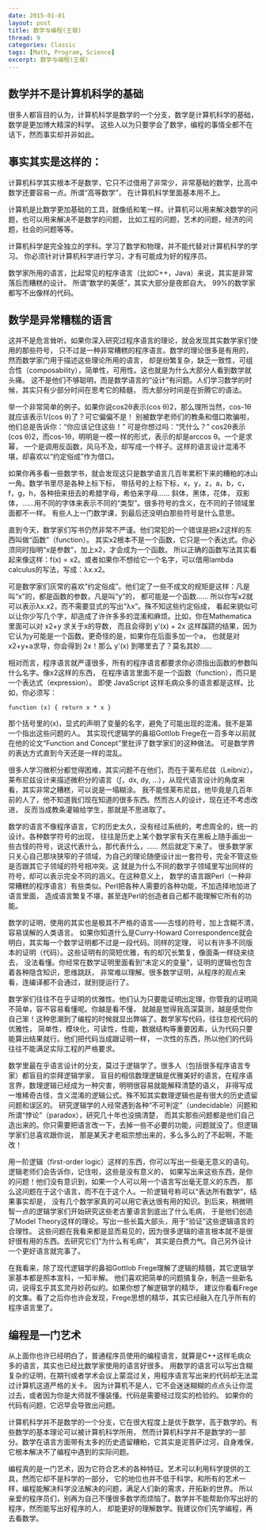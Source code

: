 ```yaml
---
date: 2015-01-01
layout: post
title: 数学与编程(王垠) 
thread: 9
categories: Classic
tags: [Math, Program, Science]
excerpt: 数学与编程(王垠) 
---
```


## 数学并不是计算机科学的基础

很多人都盲目的认为，计算机科学是数学的一个分支，数学是计算机科学的基础，数学是更加博大精深的科学。
这些人以为只要学会了数学，编程的事情全都不在话下，然而事实却并非如此。

## 事实其实是这样的：

计算机科学其实根本不是数学，它只不过借用了非常少，非常基础的数学，比高中数学还要容易一点。所谓“高等数学”，
在计算机科学里面基本用不上。

计算机是比数学更加基础的工具，就像纸和笔一样。计算机可以用来解决数学的问题，也可以用来解决不是数学的问题，
比如工程的问题，艺术的问题，经济的问题，社会的问题等等。

计算机科学是完全独立的学科。学习了数学和物理，并不能代替对计算机科学的学习。
你必须针对计算机科学进行学习，才有可能成为好的程序员。

数学家所用的语言，比起常见的程序语言（比如C++，Java）来说，其实是非常落后而糟糕的设计。
所谓“数学的美感”，其实大部分是夜郎自大。
99%的数学家都写不出像样的代码。

## 数学是异常糟糕的语言

这并不是危言耸听。如果你深入研究过程序语言的理论，就会发现其实数学家们使用的那些符号，
只不过是一种非常糟糕的程序语言。数学的理论很多是有用的，然而数学家门用于描述这些理论所用的语言，
却是纷繁复杂，缺乏一致性，可组合性（composability），简单性，可用性。这也就是为什么大部分人看到数学就头痛。
这不是他们不够聪明，而是数学语言的“设计”有问题。人们学习数学的时候，其实只有少部分时间在思考它的精髓，
而大部分时间是在折腾它的语法。

举一个非常简单的例子。如果你说cos2θ表示(cos θ)2，那么理所当然，cos-1θ就应该表示1/(cos θ)了？可它偏偏不是！
别被数学老师们的教条和借口欺骗啦，他们总是告诉你：“你应该记住这些！” 可是你想过吗：“凭什么？” 
cos2θ表示(cos θ)2，而cos-1θ，明明是一模一样的形式，表示的却是arccos θ。一个是求幂，
一个是调用反函数，风马不及，却写成一个样子。这样的语言设计混淆不堪，却喜欢以“约定俗成”作为借口。

如果你再多看一些数学书，就会发现这只是数学语言几百年累积下来的糟粕的冰山一角。数学书里尽是各种上标下标，
带括号的上标下标，x，y，z，a，b，c，f，g，h，各种扭来扭去的希腊字母，希伯来字母…… 斜体，黑体，花体，
双影体，……用不同的字体来表示不同的“类型”。很多符号的含义，在不同的子领域里面都不一样。
有些人上一门数学课，到最后还没明白那些符号是什么意思。

直到今天，数学家们写书仍然非常不严谨。他们常犯的一个错误是把x2这样的东西叫做“函数”（function）。
其实x2根本不是一个函数，它只是一个表达式。你必须同时指明“x是参数”，加上x2，才会成为一个函数。
所以正确的函数写法其实看起来像这样：f(x) = x2。或者如果你不想给它一个名字，可以借用lambda calculus的写法，写成：λx.x2。

可是数学家们灰常的喜欢“约定俗成”。他们定了一些不成文的规矩是这样：凡是叫“x”的，都是函数的参数，凡是叫“y”的，
都可能是一个函数…… 所以你写x2就可以表示λx.x2，而不需要显式的写出“λx”。殊不知这些约定俗成，
看起来貌似可以让你少写几个字，却造成了许许多多的混淆和麻烦。比如，你在Mathematica里面可以对 x2+y 求关于x的导数，
而且会得到 y'(x) + 2x 这样蹊跷的结果，因为它认为y可能是一个函数。更奇怪的是，如果你在后面多加一个a，
也就是对x2+y+a求导，你会得到 2x！那么 y'(x) 到哪里去了？莫名其妙……

相对而言，程序语言就严谨很多，所有的程序语言都要求你必须指出函数的参数叫什么名字。像x2这样的东西，
在程序语言里面不是一个函数（function），而只是一个表达式（expression）。
即使 JavaScript 这样毛病众多的语言都是这样。比如，你必须写：
```
function (x) { return x * x }
```
那个括号里的(x)，显式的声明了变量的名字，避免了可能出现的混淆。我不是第一个指出这些问题的人。
其实现代逻辑学的鼻祖Gottlob Frege在一百多年以前就在他的论文“Function and Concept”里批评了数学家们的这种做法。
可是数学界的表达方式直到今天还是一样的混乱。

很多人学习微积分都觉得困难，其实问题不在他们，而在于莱布尼兹（Leibniz）。
莱布尼兹设计来描述微积分的语言（∫，dx, dy, …），从现代语言设计的角度来看，其实非常之糟糕，可以说是一塌糊涂。
我不能怪莱布尼兹，他毕竟是几百年前的人了，他不知道我们现在知道的很多东西。然而古人的设计，现在还不考虑改进，
反而当成教条灌输给学生，那就是不思进取了。

数学的语言不像程序语言，它的历史太久，没有经过系统的，考虑周全的，统一的设计。各种数学符号的出现，
往往是历史上某个数学家有天在黑板上随手画出一些古怪的符号，说这代表什么，那代表什么，…… 然后就定下来了。
很多数学家只关心自己那块狭窄的子领域，为自己的理论随便设计出一套符号，完全不管这些是否跟其它子领域的符号相冲突。这
就是为什么不同的数学子领域里写出同样的符号，却可以表示完全不同的涵义。在这种意义上，
数学的语言跟Perl（一种非常糟糕的程序语言）有些类似。Perl把各种人需要的各种功能，不加选择地加进了语言里面，
造成语言繁复不堪，甚至连Perl的创造者自己都不能理解它所有的功能。

数学的证明，使用的其实也是极其不严格的语言——古怪的符号，加上含糊不清，容易误解的人类语言。
如果你知道什么是Curry-Howard Correspondence就会明白，其实每一个数学证明都不过是一段代码。同样的定理，
可以有许多不同版本的证明（代码）。这些证明有的简短优雅，有的却冗长繁复，像面条一样绕来绕去，
没法看懂。你经常在数学证明里面看到“未定义的变量”，证明的逻辑也包含着各种隐含知识，思维跳跃，
非常难以理解。很多数学证明，从程序的观点来看，连编译都不会通过，就别提运行了。

数学家们往往不在乎证明的优雅性。他们认为只要能证明出定理，你管我的证明简不简单，容不容易看懂呢。你越是看不懂，
就越是觉得我高深莫测，越是感觉你自己笨！这种思潮到了编程的时候就显出弊端了。数学家写代码，往往忽视代码的优雅性，
简单性，模块化，可读性，性能，数据结构等重要因素，认为代码只要能算出结果就行。他们把代码当成跟证明一样，
一次性的东西，所以他们的代码往往不能满足实际工程的严格要求。

数学里最在乎语言设计的分支，莫过于逻辑学了。很多人（包括很多程序语言专家）都盲目的崇拜逻辑学家，
盲目的相信数理逻辑是优雅美好的语言。在程序语言界，数理逻辑已经成为一种灾害，明明很容易就能解释清楚的语义，
非得写成一堆稀奇古怪，含义混淆的逻辑公式。殊不知其实数理逻辑也是有很大的历史遗留问题和误区的。
研究逻辑学的人经常遇到各种“不可判定”（undecidable）问题和所谓“悖论”（paradox），研究几十年也没搞清楚，
而其实那些问题都是他们自己造出来的。你只需要把语言改一下，去掉一些不必要的功能，问题就没了。但逻辑学家们总喜欢跟你说，
那是某天才老祖宗想出来的，多么多么的了不起啊，不能改！

用一阶逻辑（first-order logic）这样的东西，你可以写出一些毫无意义的语句。逻辑老师们会告诉你，记住啦，这些是没有意义的，
如果写出来这些东西，是你的问题！他们没有意识到，如果一个人可以用一个语言写出毫无意义的东西，
那么这问题在于这个语言，而不在于这个人。一阶逻辑号称可以“表达所有数学”，结果事实却是，
没有几个数学家真的可以用它表达很有用的知识。到后来，稍微明智一点的逻辑学家们开始研究这些老古董语言到底出了什么毛病，
于是他们创造了Model Theory这样的理论。写出一些长篇大部头，用于“验证”这些逻辑语言的合理性。
这些问题在我看来都是显而易见的，因为很多逻辑的语言根本就不是很好很有用的东西。去研究它们“为什么有毛病”，
其实是白费力气。自己另外设计一个更好语言就完事了。

在我看来，除了现代逻辑学的鼻祖Gottlob Frege理解了逻辑的精髓，其它逻辑学家基本都是照本宣科，一知半解。
他们喜欢把简单的问题搞复杂，制造一些新名词，说得玄乎其玄灵丹妙药似的。如果你想了解逻辑学的精华，
建议你看看Frege的文集。看了之后你也许会发现，Frege思想的精华，其实已经融入在几乎所有的程序语言里了。

## 编程是一门艺术

从上面你也许已经明白了，普通程序员使用的编程语言，就算是C++这样毛病众多的语言，其实也已经比数学家使用的语言好很多。
用数学的语言可以写出含糊复杂的证明，在期刊或者学术会议上蒙混过关，用程序语言写出来的代码却无法混过计算机这道严格的关卡。
因为计算机不是人，它不会迷迷糊糊的点点头让你混过去，或者因为你是大师就不懂装懂。代码是需要经过现实的检验的。
如果你的代码有问题，它迟早会导致出问题。

计算机科学并不是数学的一个分支，它在很大程度上是优于数学，高于数学的。有些数学的基本理论可以被计算机科学所用，
然而计算机科学并不是数学的一部分。数学在语言方面带有太多的历史遗留糟粕，它其实是泥菩萨过河，自身难保，
它根本解决不了编程中遇到的实际问题。

编程真的是一门艺术，因为它符合艺术的各种特征。艺术可以利用科学提供的工具，然而它却不是科学的一部分，
它的地位也并不低于科学。和所有的艺术一样，编程能解决科学没法解决的问题，满足人们新的需求，开拓新的世界。
所以亲爱的程序员们，别再为自己不懂很多数学而烦恼了。数学并不能帮助你写出好的程序，然而能写出好程序的人，
却能更好的理解数学。我建议你们先学编程，再去看数学。